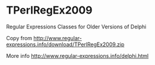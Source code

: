 # TPerlRegEx2009
Regular Expressions Classes for Older Versions of Delphi

Copy from http://www.regular-expressions.info/download/TPerlRegEx2009.zip

More info http://www.regular-expressions.info/delphi.html

